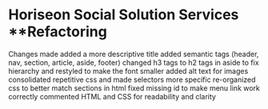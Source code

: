 # Horiseon Social Solution Services **Refactoring
Changes made
added a more descriptive title
added semantic tags (header, nav, section, article, aside, footer)
changed h3 tags to h2 tags in aside to fix hierarchy and restyled to make the font smaller
added alt text for images
consolidated repetitive css and made selectors more specific
re-organized css to better match sections in html
fixed missing id to make menu link work correctly
commented HTML and CSS for readability and clarity

